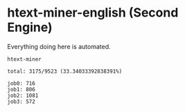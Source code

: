 # htext-miner-english (Second Engine)

Everything doing here is automated.

```
htext-miner

total: 3175/9523 (33.34033392838391%)

job0: 716
job1: 806
job2: 1081
job3: 572
```